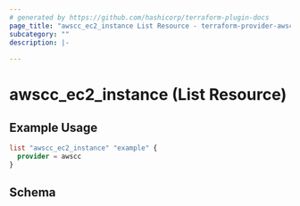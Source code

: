 ```yaml
---
# generated by https://github.com/hashicorp/terraform-plugin-docs
page_title: "awscc_ec2_instance List Resource - terraform-provider-awscc"
subcategory: ""
description: |-
  
---
```


# awscc_ec2_instance (List Resource)



## Example Usage

```terraform
list "awscc_ec2_instance" "example" {
  provider = awscc
}
```

<!-- schema generated by tfplugindocs -->
## Schema
